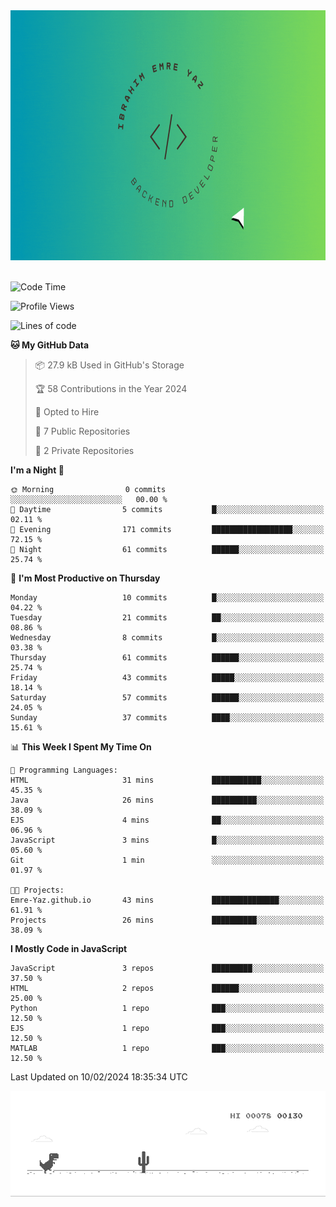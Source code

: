 <a href="https://emre-yaz.github.io/" target="_blank">
  <img src="Logo.gif" alt="Personal Logo" width="900" height="400">
</a>
<br>
<br>

<!--START_SECTION:waka-->
![Code Time](http://img.shields.io/badge/Code%20Time-17%20hrs%2054%20mins-blue)

![Profile Views](http://img.shields.io/badge/Profile%20Views-1-blue)

![Lines of code](https://img.shields.io/badge/From%20Hello%20World%20I%27ve%20Written-615.2%20thousand%20lines%20of%20code-blue)

**🐱 My GitHub Data** 

> 📦 27.9 kB Used in GitHub's Storage 
 > 
> 🏆 58 Contributions in the Year 2024
 > 
> 💼 Opted to Hire
 > 
> 📜 7 Public Repositories 
 > 
> 🔑 2 Private Repositories 
 > 
**I'm a Night 🦉** 

```text
🌞 Morning                0 commits           ░░░░░░░░░░░░░░░░░░░░░░░░░   00.00 % 
🌆 Daytime                5 commits           █░░░░░░░░░░░░░░░░░░░░░░░░   02.11 % 
🌃 Evening                171 commits         ██████████████████░░░░░░░   72.15 % 
🌙 Night                  61 commits          ██████░░░░░░░░░░░░░░░░░░░   25.74 % 
```
📅 **I'm Most Productive on Thursday** 

```text
Monday                   10 commits          █░░░░░░░░░░░░░░░░░░░░░░░░   04.22 % 
Tuesday                  21 commits          ██░░░░░░░░░░░░░░░░░░░░░░░   08.86 % 
Wednesday                8 commits           █░░░░░░░░░░░░░░░░░░░░░░░░   03.38 % 
Thursday                 61 commits          ██████░░░░░░░░░░░░░░░░░░░   25.74 % 
Friday                   43 commits          █████░░░░░░░░░░░░░░░░░░░░   18.14 % 
Saturday                 57 commits          ██████░░░░░░░░░░░░░░░░░░░   24.05 % 
Sunday                   37 commits          ████░░░░░░░░░░░░░░░░░░░░░   15.61 % 
```


📊 **This Week I Spent My Time On** 

```text
💬 Programming Languages: 
HTML                     31 mins             ███████████░░░░░░░░░░░░░░   45.35 % 
Java                     26 mins             ██████████░░░░░░░░░░░░░░░   38.09 % 
EJS                      4 mins              ██░░░░░░░░░░░░░░░░░░░░░░░   06.96 % 
JavaScript               3 mins              █░░░░░░░░░░░░░░░░░░░░░░░░   05.60 % 
Git                      1 min               ░░░░░░░░░░░░░░░░░░░░░░░░░   01.97 % 

🐱‍💻 Projects: 
Emre-Yaz.github.io       43 mins             ███████████████░░░░░░░░░░   61.91 % 
Projects                 26 mins             ██████████░░░░░░░░░░░░░░░   38.09 % 
```

**I Mostly Code in JavaScript** 

```text
JavaScript               3 repos             █████████░░░░░░░░░░░░░░░░   37.50 % 
HTML                     2 repos             ██████░░░░░░░░░░░░░░░░░░░   25.00 % 
Python                   1 repo              ███░░░░░░░░░░░░░░░░░░░░░░   12.50 % 
EJS                      1 repo              ███░░░░░░░░░░░░░░░░░░░░░░   12.50 % 
MATLAB                   1 repo              ███░░░░░░░░░░░░░░░░░░░░░░   12.50 % 
```




 Last Updated on 10/02/2024 18:35:34 UTC
<!--END_SECTION:waka-->

![Alt Text](dino.gif)

<!--
**Emre-Yaz/emre-yaz** is a ✨ _special_ ✨ repository because its `README.md` (this file) appears on your GitHub profile.
-->

